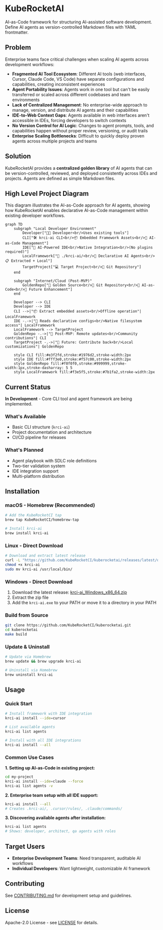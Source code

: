 # KubeRocketAI

AI-as-Code framework for structuring AI-assisted software development. Define AI agents as version-controlled Markdown files with YAML frontmatter.

## Problem

Enterprise teams face critical challenges when scaling AI agents across development workflows:

- **Fragmented AI Tool Ecosystem**: Different AI tools (web interfaces, Cursor, Claude Code, VS Code) have separate configurations and capabilities, creating inconsistent experiences
- **Agent Portability Issues**: Agents work in one tool but can't be easily transferred or scaled across different codebases and team environments
- **Lack of Centralized Management**: No enterprise-wide approach to manage, version, and distribute AI agents and their capabilities
- **IDE-to-Web Context Gaps**: Agents available in web interfaces aren't accessible in IDEs, forcing developers to switch contexts
- **No Version Control for AI Logic**: Changes to agent prompts, tools, and capabilities happen without proper review, versioning, or audit trails
- **Enterprise Scaling Bottlenecks**: Difficult to quickly deploy proven agents across multiple projects and teams

## Solution

KubeRocketAI provides a **centralized golden library** of AI agents that can be version-controlled, reviewed, and deployed consistently across IDEs and projects. Agents are defined as simple Markdown files.

## High Level Project Diagram

This diagram illustrates the AI-as-Code approach for AI agents, showing how KubeRocketAI enables declarative AI-as-Code management within existing developer workflows.

```mermaid
graph TD
    subgraph "Local Developer Environment"
        Developer["👨‍💻 Developer<br/>Uses existing tools"]
        CLI["🛠️ krci-ai CLI<br/>📦 Embedded Framework Assets<br/>🔧 AI-as-Code Management"]
        IDE["🎨 AI-Powered IDE<br/>Native Integration<br/>(No plugins required)"]
        LocalFramework["📁 ./krci-ai/<br/>🔗 Declarative AI Agents<br/>📋 Extracted + Local"]
        TargetProject["💻 Target Project<br/>🔀 Git Repository"]
    end

    subgraph "Internet/Cloud (Post-MVP)"
        GoldenRepo["🏢 Golden Source<br/>🔗 Git Repository<br/>🤖 AI-as-Code<br/>🔮 Future Enhancement"]
    end

    Developer --> CLI
    Developer --> IDE
    CLI -->|"📦 Extract embedded assets<br/>Offline operation"| LocalFramework
    IDE -.->|"📖 Reads declarative configs<br/>Native filesystem access"| LocalFramework
    LocalFramework --> TargetProject
    GoldenRepo -.->|"🔮 Post-MVP: Remote updates<br/>Community contributions"| CLI
    TargetProject -.->|"🔄 Future: Contribute back<br/>Local customizations"| GoldenRepo

    style CLI fill:#e3f2fd,stroke:#1976d2,stroke-width:2px
    style IDE fill:#fff3e0,stroke:#f57c00,stroke-width:2px
    style GoldenRepo fill:#f0f0f0,stroke:#999999,stroke-width:1px,stroke-dasharray: 5 5
    style LocalFramework fill:#f3e5f5,stroke:#7b1fa2,stroke-width:2px
```

## Current Status

**In Development** - Core CLI tool and agent framework are being implemented.

### What's Available

- Basic CLI structure (`krci-ai`)
- Project documentation and architecture
- CI/CD pipeline for releases

### What's Planned

- Agent playbook with SDLC role definitions
- Two-tier validation system
- IDE integration support
- Multi-platform distribution

## Installation

### macOS - Homebrew (Recommended)

```bash
# Add the KubeRocketCI tap
brew tap KubeRocketCI/homebrew-tap

# Install krci-ai
brew install krci-ai
```

### Linux - Direct Download

```bash
# Download and extract latest release
curl -L "https://github.com/KubeRocketCI/kuberocketai/releases/latest/download/krci-ai_Linux_x86_64.tar.gz" | tar -xz
chmod +x krci-ai
sudo mv krci-ai /usr/local/bin/
```

### Windows - Direct Download

1. Download the latest release: [krci-ai_Windows_x86_64.zip](https://github.com/KubeRocketCI/kuberocketai/releases/latest/download/krci-ai_Windows_x86_64.zip)
2. Extract the zip file
3. Add the `krci-ai.exe` to your PATH or move it to a directory in your PATH

### Build from Source

```bash
git clone https://github.com/KubeRocketCI/kuberocketai.git
cd kuberocketai
make build
```

### Update & Uninstall

```bash
# Update via Homebrew
brew update && brew upgrade krci-ai

# Uninstall via Homebrew
brew uninstall krci-ai
```

## Usage

### Quick Start

```bash
# Install framework with IDE integration
krci-ai install --ide=cursor

# List available agents
krci-ai list agents

# Install with all IDE integrations
krci-ai install --all
```

### Common Use Cases

**1. Setting up AI-as-Code in existing project:**

```bash
cd my-project
krci-ai install --ide=claude --force
krci-ai list agents -v
```

**2. Enterprise team setup with all IDE support:**

```bash
krci-ai install --all
# Creates .krci-ai/, .cursor/rules/, .claude/commands/
```

**3. Discovering available agents after installation:**

```bash
krci-ai list agents
# Shows: developer, architect, qa agents with roles
```

## Target Users

- **Enterprise Development Teams**: Need transparent, auditable AI workflows
- **Individual Developers**: Want lightweight, customizable AI framework

## Contributing

See [CONTRIBUTING.md](CONTRIBUTING.md) for development setup and guidelines.

## License

Apache-2.0 License - see [LICENSE](LICENSE) for details.
